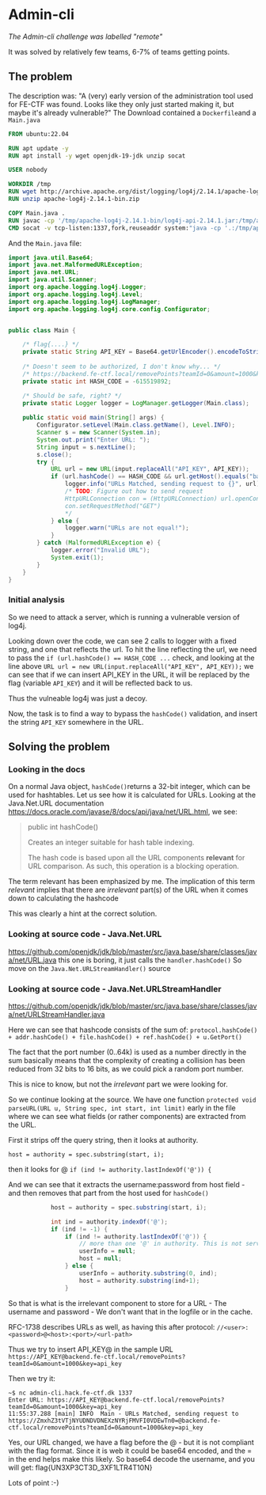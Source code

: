 # Admin-cli
 *The Admin-cli challenge was labelled "remote"*

It was solved by relatively few teams, 6-7% of teams getting points.

## The problem
The description was: 
"A (very) early version of the administration tool used for FE-CTF was found. Looks like they only just started making it, but maybe it's already vulnerable?"
The Download contained a `Dockerfile`and a `Main.java`

```Dockerfile
FROM ubuntu:22.04

RUN apt update -y
RUN apt install -y wget openjdk-19-jdk unzip socat

USER nobody

WORKDIR /tmp
RUN wget http://archive.apache.org/dist/logging/log4j/2.14.1/apache-log4j-2.14.1-bin.zip
RUN unzip apache-log4j-2.14.1-bin.zip

COPY Main.java .
RUN javac -cp '/tmp/apache-log4j-2.14.1-bin/log4j-api-2.14.1.jar:/tmp/apache-log4j-2.14.1-bin/log4j-core-2.14.1.jar' Main.java
CMD socat -v tcp-listen:1337,fork,reuseaddr system:"java -cp '.:/tmp/apache-log4j-2.14.1-bin/log4j-api-2.14.1.jar:/tmp/apache-log4j-2.14.1-bin/log4j-core-2.14.1.jar' Main",stderr
```

And the `Main.java` file:
```java
import java.util.Base64;
import java.net.MalformedURLException;
import java.net.URL;
import java.util.Scanner;
import org.apache.logging.log4j.Logger;
import org.apache.logging.log4j.Level;
import org.apache.logging.log4j.LogManager;
import org.apache.logging.log4j.core.config.Configurator;


public class Main {

	/* flag{....} */
	private static String API_KEY = Base64.getUrlEncoder().encodeToString(System.getenv("FLAG").getBytes());
	
	/* Doesn't seem to be authorized, I don't know why... */
	/* https://backend.fe-ctf.local/removePoints?teamId=0&amount=1000&key=api_key */
	private static int HASH_CODE = -615519892;

	/* Should be safe, right? */
	private static Logger logger = LogManager.getLogger(Main.class);
	
	public static void main(String[] args) {
		Configurator.setLevel(Main.class.getName(), Level.INFO);
		Scanner s = new Scanner(System.in);
		System.out.print("Enter URL: ");
		String input = s.nextLine();
		s.close();
		try {
			URL url = new URL(input.replaceAll("API_KEY", API_KEY));
			if (url.hashCode() == HASH_CODE && url.getHost().equals("backend.fe-ctf.local")) {
				logger.info("URLs Matched, sending request to {}", url);
				/* TODO: Figure out how to send request
				HttpURLConnection con = (HttpURLConnection) url.openConnection();
				con.setRequestMethod("GET")
				*/
			} else {
				logger.warn("URLs are not equal!");
			}
		} catch (MalformedURLException e) {
			logger.error("Invalid URL");
			System.exit(1);
		}
	}
}
```

### Initial analysis
So we need to attack a server, which is running a vulnerable version of log4j.

Looking down over the code, we can see 2 calls to logger with a fixed string, and one that reflects the url. 
To hit the line reflecting the url, we need to pass the ```if (url.hashCode() == HASH_CODE ...``` check, and looking at the line above
```URL url = new URL(input.replaceAll("API_KEY", API_KEY));``` we can see that if we can insert API_KEY in the URL, it will be replaced by the flag (variable `API_KEY`) and it will be reflected back to us.

Thus the vulneable log4j was just a decoy.

Now, the task is to find a way to bypass the `hashCode()` validation, and insert the string `API_KEY` somewhere in the URL. 

## Solving the problem

### Looking in the docs
On a normal Java object, `hashCode()`returns a 32-bit integer, which can be used for hashtables. Let us see how it is calculated for URLs.
Looking at the Java.Net.URL documentation https://docs.oracle.com/javase/8/docs/api/java/net/URL.html, we see:

>public int hashCode()
>
>Creates an integer suitable for hash table indexing.
>
>The hash code is based upon all the URL components **relevant** for URL comparison. As such, this operation is a blocking operation.

The term relevant has been emphasized by me. The implication of this term *relevant* implies that there are *irrelevant* part(s) of the URL when it comes down to calculating the hashcode

This was clearly a hint at the correct solution. 

### Looking at source code - Java.Net.URL

https://github.com/openjdk/jdk/blob/master/src/java.base/share/classes/java/net/URL.java this one is boring, it just calls the `handler.hashCode()`
So move on the `Java.Net.URLStreamHandler()` source

### Looking at source code - Java.Net.URLStreamHandler

https://github.com/openjdk/jdk/blob/master/src/java.base/share/classes/java/net/URLStreamHandler.java

Here we can see that hashcode consists of the sum of: `protocol.hashCode() + addr.hashCode() + file.hashCode() + ref.hashCode() + u.GetPort()`

The fact that the port number (0..64k) is used as a number directly in the sum basically means that the complexity of creating a collision has been reduced from 32 bits to 16 bits, as we could pick a random port number. 

This is nice to know, but not the *irrelevant* part we were looking for.

So we continue looking at the source. We have one function `protected void parseURL(URL u, String spec, int start, int limit)` early in the file where we can see what fields (or rather components) are extracted from the URL.

First it strips off the query string, then it looks at authority.

`host = authority = spec.substring(start, i);`

then it looks for @ `if (ind != authority.lastIndexOf('@')) {`

And we can see that it extracts the username:password from host field - and then removes that part from the host used for `hashCode()`

```java
            host = authority = spec.substring(start, i);

            int ind = authority.indexOf('@');
            if (ind != -1) {
                if (ind != authority.lastIndexOf('@')) {
                    // more than one '@' in authority. This is not server based
                    userInfo = null;
                    host = null;
                } else {
                    userInfo = authority.substring(0, ind);
                    host = authority.substring(ind+1);
                }
```
So that is what is the irrelevant component to store for a URL - The username and password - We don't want that in the logfile or in the cache.

RFC-1738 describes URLs as well, as having this after protocol: `//<user>:<password>@<host>:<port>/<url-path>`

Thus we try to insert API_KEY@ in the sample URL `https://API_KEY@backend.fe-ctf.local/removePoints?teamId=0&amount=1000&key=api_key`

Then we try it:
```
~$ nc admin-cli.hack.fe-ctf.dk 1337
Enter URL: https://API_KEY@backend.fe-ctf.local/removePoints?teamId=0&amount=1000&key=api_key
11:55:37.288 [main] INFO  Main - URLs Matched, sending request to https://ZmxhZ3tVTjNYUDNDVDNEXzNYRjFMVFI0VDEwTn0=@backend.fe-ctf.local/removePoints?teamId=0&amount=1000&key=api_key
```

Yes, our URL changed, we have a flag before the @ - but it is not compliant with the flag format. 
Since it is web it could be base64 encoded, and the = in the end helps make this likely. So base64 decode the username, and you will get:
flag{UN3XP3CT3D_3XF1LTR4T10N}

Lots of point :-)




